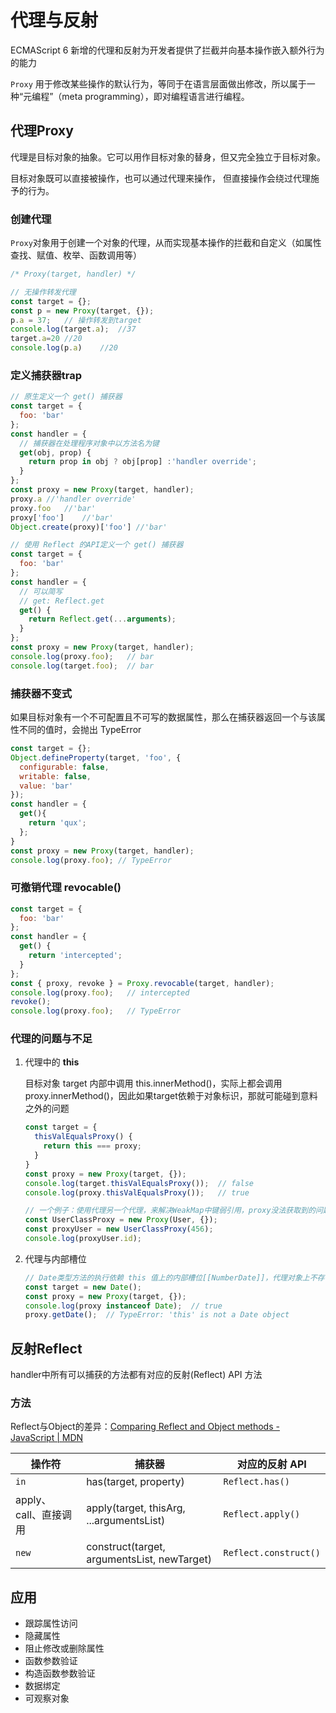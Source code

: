 # 代理与反射

ECMAScript 6 新增的代理和反射为开发者提供了拦截并向基本操作嵌入额外行为的能力

`Proxy` 用于修改某些操作的默认行为，等同于在语言层面做出修改，所以属于一种“元编程”（meta programming），即对编程语言进行编程。

## 代理Proxy

代理是目标对象的抽象。它可以用作目标对象的替身，但又完全独立于目标对象。

目标对象既可以直接被操作，也可以通过代理来操作， 但直接操作会绕过代理施予的行为。

### 创建代理

`Proxy`对象用于创建一个对象的代理，从而实现基本操作的拦截和自定义（如属性查找、赋值、枚举、函数调用等）

```js
/* Proxy(target, handler) */

// 无操作转发代理
const target = {};
const p = new Proxy(target, {});
p.a = 37;   // 操作转发到target
console.log(target.a);	//37
target.a=20	//20
console.log(p.a)	//20
```

### 定义捕获器trap

```js
// 原生定义一个 get() 捕获器
const target = {
  foo: 'bar'
};
const handler = {
  // 捕获器在处理程序对象中以方法名为键
  get(obj, prop) {
    return prop in obj ? obj[prop] :'handler override';
  }
};
const proxy = new Proxy(target, handler);
proxy.a	//'handler override'
proxy.foo	//'bar'
proxy['foo']	//'bar'
Object.create(proxy)['foo']	//'bar'
```

```js
// 使用 Reflect 的API定义一个 get() 捕获器
const target = {
  foo: 'bar'
};
const handler = {
  // 可以简写
  // get: Reflect.get
  get() {
    return Reflect.get(...arguments);
  } 
};
const proxy = new Proxy(target, handler);
console.log(proxy.foo);   // bar
console.log(target.foo);  // bar
```

### 捕获器不变式

如果目标对象有一个不可配置且不可写的数据属性，那么在捕获器返回一个与该属性不同的值时，会抛出 TypeError

```js
const target = {};
Object.defineProperty(target, 'foo', {
  configurable: false,
  writable: false,
  value: 'bar'
});
const handler = {
  get(){
    return 'qux';
  };
}
const proxy = new Proxy(target, handler);
console.log(proxy.foo);	// TypeError
```



### 可撤销代理 revocable()

```js
const target = {
  foo: 'bar'
};
const handler = {
  get() {
    return 'intercepted';
  }
};
const { proxy, revoke } = Proxy.revocable(target, handler);
console.log(proxy.foo);   // intercepted
revoke();
console.log(proxy.foo);   // TypeError
```

### 代理的问题与不足

1. 代理中的 **this**

   目标对象 target 内部中调用 this.innerMethod()，实际上都会调用 proxy.innerMethod()，因此如果target依赖于对象标识，那就可能碰到意料之外的问题

   ```js
   const target = { 
     thisValEqualsProxy() {
       return this === proxy;
     }
   }
   const proxy = new Proxy(target, {});
   console.log(target.thisValEqualsProxy());  // false
   console.log(proxy.thisValEqualsProxy());   // true
   ```

   ```js
   // 一个例子：使用代理另一个代理，来解决WeakMap中键弱引用，proxy没法获取到的问题
   const UserClassProxy = new Proxy(User, {});
   const proxyUser = new UserClassProxy(456);
   console.log(proxyUser.id);
   ```

2. 代理与内部槽位

   ```js
   // Date类型方法的执行依赖 this 值上的内部槽位[[NumberDate]]，代理对象上不存在这个内部槽位
   const target = new Date();
   const proxy = new Proxy(target, {});
   console.log(proxy instanceof Date);  // true
   proxy.getDate();  // TypeError: 'this' is not a Date object
   ```

   

## 反射Reflect

handler中所有可以捕获的方法都有对应的反射(Reflect) API 方法

### 方法

Reflect与Object的差异：[Comparing Reflect and Object methods - JavaScript | MDN](https://developer.mozilla.org/en-US/docs/Web/JavaScript/Reference/Global_Objects/Reflect/Comparing_Reflect_and_Object_methods)

| 操作符                | 捕获器                                      | 对应的反射 API        |
| --------------------- | ------------------------------------------- | --------------------- |
| `in`                  | has(target, property)                       | `Reflect.has()`       |
| apply、call、直接调用 | apply(target, thisArg, ...argumentsList)    | `Reflect.apply()`     |
| `new`                 | construct(target, argumentsList, newTarget) | `Reflect.construct()` |



## 应用

- 跟踪属性访问
- 隐藏属性
- 阻止修改或删除属性
- 函数参数验证
- 构造函数参数验证
- 数据绑定
- 可观察对象